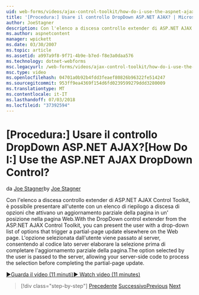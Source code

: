 ```yaml
---
uid: web-forms/videos/ajax-control-toolkit/how-do-i-use-the-aspnet-ajax-dropdown-control
title: '[Procedura:] Usare il controllo DropDown ASP.NET AJAX? | Microsoft Docs'
author: JoeStagner
description: Con l'elenco a discesa controllo extender di ASP.NET AJAX Control Toolkit, è possibile presentare all'utente un elenco di riepilogo a discesa di opzioni che attivano un partial-pa...
ms.author: aspnetcontent
manager: wpickett
ms.date: 03/30/2007
ms.topic: article
ms.assetid: a997a9f8-9f71-4b9e-b7ed-f8e3a0daa576
ms.technology: dotnet-webforms
msc.legacyurl: /web-forms/videos/ajax-control-toolkit/how-do-i-use-the-aspnet-ajax-dropdown-control
msc.type: video
ms.openlocfilehash: 04701a0b92b4fdd3feaef80826b96322fe514247
ms.sourcegitcommit: 953ff9ea4369f154d6fd0239599279ddd3280009
ms.translationtype: MT
ms.contentlocale: it-IT
ms.lasthandoff: 07/03/2018
ms.locfileid: "37392594"
---
```

<a name="how-do-i-use-the-aspnet-ajax-dropdown-control"></a><span data-ttu-id="df710-104">[Procedura:] Usare il controllo DropDown ASP.NET AJAX?</span><span class="sxs-lookup"><span data-stu-id="df710-104">[How Do I:] Use the ASP.NET AJAX DropDown Control?</span></span>
====================
<span data-ttu-id="df710-105">da [Joe Stagner](https://github.com/JoeStagner)</span><span class="sxs-lookup"><span data-stu-id="df710-105">by [Joe Stagner](https://github.com/JoeStagner)</span></span>

<span data-ttu-id="df710-106">Con l'elenco a discesa controllo extender di ASP.NET AJAX Control Toolkit, è possibile presentare all'utente con un elenco di riepilogo a discesa di opzioni che attivano un aggiornamento parziale della pagina in un' posizione nella pagina Web.</span><span class="sxs-lookup"><span data-stu-id="df710-106">With the DropDown control extender from the ASP.NET AJAX Control Toolkit, you can present the user with a drop-down list of options that trigger a partial-page update elsewhere on the Web page.</span></span> <span data-ttu-id="df710-107">L'opzione selezionata dall'utente viene passato al server, consentendo al codice lato server elaborare la selezione prima di completare l'aggiornamento parziale della pagina.</span><span class="sxs-lookup"><span data-stu-id="df710-107">The option selected by the user is passed to the server, allowing your server-side code to process the selection before completing the partial-page update.</span></span>

[<span data-ttu-id="df710-108">&#9654;Guarda il video (11 minuti)</span><span class="sxs-lookup"><span data-stu-id="df710-108">&#9654; Watch video (11 minutes)</span></span>](https://channel9.msdn.com/Blogs/ASP-NET-Site-Videos/how-do-i-use-the-aspnet-ajax-dropdown-control)

> [!div class="step-by-step"]
> <span data-ttu-id="df710-109">[Precedente](how-do-i-configure-the-aspnet-ajax-calendar-control.md)
> [Successivo](how-do-i-use-the-aspnet-ajax-maskededit-controls.md)</span><span class="sxs-lookup"><span data-stu-id="df710-109">[Previous](how-do-i-configure-the-aspnet-ajax-calendar-control.md)
[Next](how-do-i-use-the-aspnet-ajax-maskededit-controls.md)</span></span>
